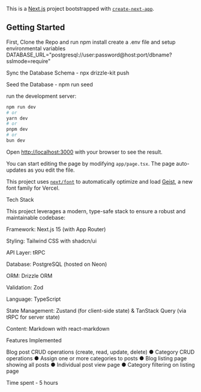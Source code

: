 This is a [Next.js](https://nextjs.org) project bootstrapped with [`create-next-app`](https://nextjs.org/docs/app/api-reference/cli/create-next-app).

## Getting Started

First, Clone the Repo and run npm install
create a .env file and setup environmental variables
DATABASE_URL="postgresql://user:password@host:port/dbname?sslmode=require"

Sync the Database Schema - npx drizzle-kit push

Seed the Database - npm run seed

run the development server:

```bash
npm run dev
# or
yarn dev
# or
pnpm dev
# or
bun dev
```

Open [http://localhost:3000](http://localhost:3000) with your browser to see the result.

You can start editing the page by modifying `app/page.tsx`. The page auto-updates as you edit the file.

This project uses [`next/font`](https://nextjs.org/docs/app/building-your-application/optimizing/fonts) to automatically optimize and load [Geist](https://vercel.com/font), a new font family for Vercel.

Tech Stack

This project leverages a modern, type-safe stack to ensure a robust and maintainable codebase:

Framework: Next.js 15 (with App Router)

Styling: Tailwind CSS with shadcn/ui

API Layer: tRPC

Database: PostgreSQL (hosted on Neon)

ORM: Drizzle ORM

Validation: Zod

Language: TypeScript

State Management: Zustand (for client-side state) & TanStack Query (via tRPC for server state)

Content: Markdown with react-markdown

Features Implemented

Blog post CRUD operations (create, read, update, delete)
● Category CRUD operations
● Assign one or more categories to posts
● Blog listing page showing all posts
● Individual post view page
● Category filtering on listing page

Time spent - 5 hours


